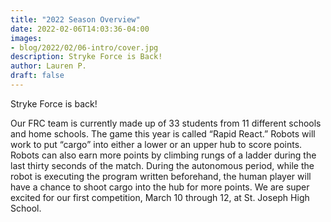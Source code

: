 ```yaml
---
title: "2022 Season Overview"
date: 2022-02-06T14:03:36-04:00
images:
- blog/2022/02/06-intro/cover.jpg
description: Stryke Force is Back!
author: Lauren P.
draft: false
---
```


Stryke Force is back!

<!--more-->

Our FRC team is currently made up of  33 students from 11 different schools and home schools. The game this year is called “Rapid React.” Robots will work to put “cargo” into either a lower or an upper hub to score points. Robots can also earn more points by climbing rungs of a ladder during the last thirty seconds of the match. During the autonomous period, while the robot is executing the program written beforehand, the human player will have a chance to shoot cargo into the hub for more points. We are super excited for our first competition, March 10 through 12, at St. Joseph High School.